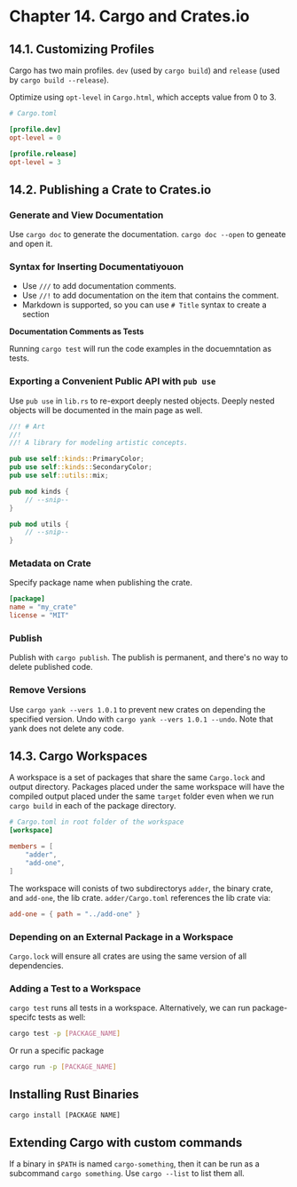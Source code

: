 # Chapter 14. Cargo and Crates.io

## 14.1. Customizing Profiles

Cargo has two main profiles. `dev` (used by `cargo build`) and `release` (used by `cargo build --release`).

Optimize using `opt-level` in `Cargo.html`, which accepts value from 0 to 3.

```toml
# Cargo.toml

[profile.dev]
opt-level = 0

[profile.release]
opt-level = 3
```

## 14.2. Publishing a Crate to Crates.io

### Generate and View Documentation

Use `cargo doc` to generate the documentation. `cargo doc --open` to geneate and open it.

### Syntax for Inserting Documentatiyouon
- Use `///` to add documentation comments.
- Use `//!` to add documentation on the item that contains the comment.
- Markdown is supported, so you can use `# Title` syntax to create a section

**Documentation Comments as Tests**

Running `cargo test` will run the code examples in the docuemntation as tests.

### Exporting a Convenient Public API with `pub use`

Use `pub use` in `lib.rs` to re-export deeply nested objects. Deeply nested objects will be documented in the main page as well.

```rust
//! # Art
//!
//! A library for modeling artistic concepts.

pub use self::kinds::PrimaryColor;
pub use self::kinds::SecondaryColor;
pub use self::utils::mix;

pub mod kinds {
    // --snip--
}

pub mod utils {
    // --snip--
}
```

### Metadata on Crate

Specify package name when publishing the crate.

```toml
[package]
name = "my_crate"
license = "MIT"
```

### Publish

Publish with `cargo publish`. The publish is permanent, and there's no way to delete published code.

### Remove Versions

Use `cargo yank --vers 1.0.1` to prevent new crates on depending the specified version. Undo with `cargo yank --vers 1.0.1 --undo`. Note that yank does not delete any code.

## 14.3. Cargo Workspaces

A workspace is a set of packages that share the same `Cargo.lock` and output directory. Packages placed under the same workspace will have the compiled output placed under the same `target` folder even when we run `cargo build` in each of the package directory.

```toml
# Cargo.toml in root folder of the workspace
[workspace]

members = [
    "adder",
    "add-one",
]
```

The workspace will conists of two subdirectorys `adder`, the binary crate, and `add-one`, the lib crate. `adder/Cargo.toml` references the lib crate via:

```toml
add-one = { path = "../add-one" }
```
### Depending on an External Package in a Workspace

`Cargo.lock` will ensure all crates are using the same version of all dependencies.

### Adding a Test to a Workspace

`cargo test` runs all tests in a workspace. Alternatively, we can run package-specifc tests as well:

```sh
cargo test -p [PACKAGE_NAME]
```

Or run a specific package

```sh
cargo run -p [PACKAGE_NAME]
```

## Installing Rust Binaries

```rust
cargo install [PACKAGE NAME]
```

## Extending Cargo with custom commands

If a binary in `$PATH` is named `cargo-something`, then it can be run as a subcommand `cargo something`. Use `cargo --list` to list them all.